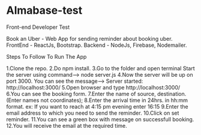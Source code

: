 # Almabase-test
Front-end Developer Test

Book an Uber - Web App for sending reminder about booking uber.
FrontEnd - ReactJs, Bootstrap.
Backend - NodeJs, Firebase, Nodemailer.

Steps To Follow To Run The App

1.Clone the repo.
2.Do npm install.
3.Go to the folder and open terminal Start the server using command--> node server.js
4.Now the server will be up on port 3000. You can see the message--> Server started: http://localhost:3000/
5.Open browser and type http://localhost:3000/
6.You can see the booking form.
7.Enter the name of source, destination.(Enter names not coordinates);
8.Enter the arrival time in 24hrs. in hh:mm format. ex: If you want to reach at 4:15 pm evening enter 16:15
9.Enter the email address to which you need to send the reminder.
10.Click on set reminder.
11.You can see a green box with message on successfull booking.
12.You will receive the email at the required time.

